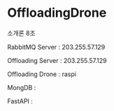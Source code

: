 # OffloadingDrone
소개론 8조


RabbitMQ Server : 203.255.57.129

Offloading Server : 203.255.57.129

Offloading Drone : raspi

MongDB : 

FastAPI : 



